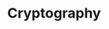 ---
title: Cryptography
id: crypto
description: Learn what we mean when we say crypto and the role of cryptography in blockchain development and smart contracts.
menu: Learn
label: Cryptography
order: 4
layout: full
tags: [pact, typescript, account, transactions, utils]
---